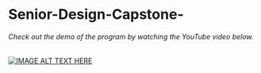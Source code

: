 # Senior-Design-Capstone-
###### Check out the demo of the program by watching the YouTube video below.

[![IMAGE ALT TEXT HERE](http://img.youtube.com/vi/V_4PUwahKd8/0.jpg)](http://www.youtube.com/watch?v=V_4PUwahKd8)
